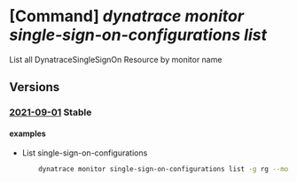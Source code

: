 # [Command] _dynatrace monitor single-sign-on-configurations list_

List all DynatraceSingleSignOn Resource by monitor name

## Versions

### [2021-09-01](/Resources/mgmt-plane/L3N1YnNjcmlwdGlvbnMve30vcmVzb3VyY2Vncm91cHMve30vcHJvdmlkZXJzL2R5bmF0cmFjZS5vYnNlcnZhYmlsaXR5L21vbml0b3JzL3t9L3NpbmdsZXNpZ25vbmNvbmZpZ3VyYXRpb25z/2021-09-01.xml) **Stable**

<!-- mgmt-plane /subscriptions/{}/resourcegroups/{}/providers/dynatrace.observability/monitors/{}/singlesignonconfigurations 2021-09-01 -->

#### examples

- List single-sign-on-configurations
    ```bash
        dynatrace monitor single-sign-on-configurations list -g rg --monitor-name monitor
    ```

